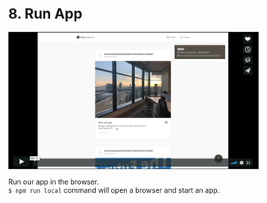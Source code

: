 # 8. Run App <a id="8-run-app"></a>

[![Klaystagram Introduction Video](images/klaystagram-video-poster.png)](https://vimeo.com/327033594)

Run our app in the browser.  
`$ npm run local` command will open a browser and start an app.

